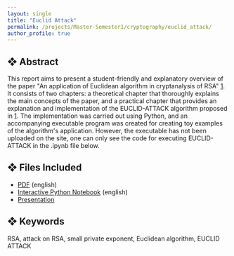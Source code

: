 ```yaml
---
layout: single
title: "Euclid Attack"
permalink: /projects/Master-Semester1/cryptography/euclid_attack/
author_profile: true
---
```


## ❖ Abstract

This report aims to present a student-friendly and explanatory overview of the paper "An application of Euclidean algorithm in cryptanalysis of RSA" [1](https://eprint.iacr.org/2019/283). It consists of two chapters: a theoretical chapter that thoroughly explains the main concepts of the paper, and a practical chapter that provides an explanation and implementation of the EUCLID-ATTACK algorithm proposed in [1](https://eprint.iacr.org/2019/283). The implementation was carried out using Python, and an accompanying executable program was created for creating toy examples of the algorithm's application. However, the executable has not been uploaded on the site, one can only see the code for executing EUCLID-ATTACK in the .ipynb file below. 


## ❖ Files Included

- [PDF](euclid_attack_theory.pdf) (english)
- [Interactive Python Notebook](https://github.com/florias-papadopoulos/florias-papadopoulos.github.io/blob/master/_pages/projects/Master-Semester1/cryptography/euclid_attack_script.ipynb) (english)
- [Presentation](euclid_attack_presentation.pptx)

## ❖ Keywords

RSA, attack on RSA, small private exponent, Euclidean algorithm, EUCLID ATTACK
